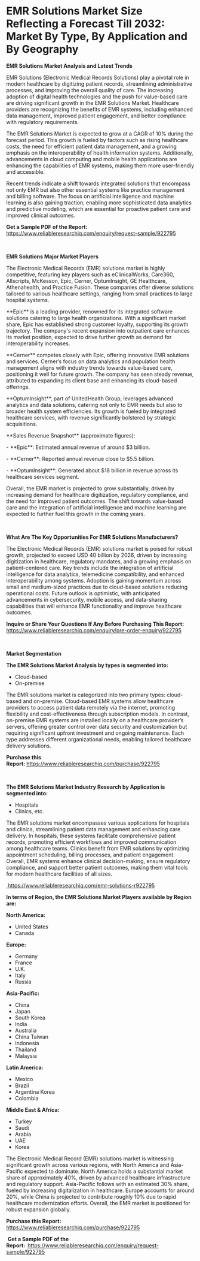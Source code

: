 <p><h1>EMR Solutions Market Size Reflecting a Forecast Till 2032: Market By Type, By Application and By Geography</h1></p><p><strong>EMR Solutions Market Analysis and Latest Trends</strong></p>
<p><p>EMR Solutions (Electronic Medical Records Solutions) play a pivotal role in modern healthcare by digitizing patient records, streamlining administrative processes, and improving the overall quality of care. The increasing adoption of digital health technologies and the push for value-based care are driving significant growth in the EMR Solutions Market. Healthcare providers are recognizing the benefits of EMR systems, including enhanced data management, improved patient engagement, and better compliance with regulatory requirements.</p><p>The EMR Solutions Market is expected to grow at a CAGR of 10% during the forecast period. This growth is fueled by factors such as rising healthcare costs, the need for efficient patient data management, and a growing emphasis on the interoperability of health information systems. Additionally, advancements in cloud computing and mobile health applications are enhancing the capabilities of EMR systems, making them more user-friendly and accessible.</p><p>Recent trends indicate a shift towards integrated solutions that encompass not only EMR but also other essential systems like practice management and billing software. The focus on artificial intelligence and machine learning is also gaining traction, enabling more sophisticated data analytics and predictive modeling, which are essential for proactive patient care and improved clinical outcomes.</p></p>
<p><strong>Get a Sample PDF of the Report:&nbsp;</strong> <a href="https://www.reliableresearchiq.com/enquiry/request-sample/922795?utm_campaign=3201&utm_medium=2&utm_source=Github&utm_content=ia&utm_term=18042025&utm_id=emr-solutions">https://www.reliableresearchiq.com/enquiry/request-sample/922795</a></p>
<p>&nbsp;</p>
<p><strong>EMR Solutions Major Market Players</strong></p>
<p><p>The Electronic Medical Records (EMR) solutions market is highly competitive, featuring key players such as eClinicalWorks, Care360, Allscripts, McKesson, Epic, Cerner, OptumInsight, GE Healthcare, Athenahealth, and Practice Fusion. These companies offer diverse solutions tailored to various healthcare settings, ranging from small practices to large hospital systems.</p><p>**Epic** is a leading provider, renowned for its integrated software solutions catering to large health organizations. With a significant market share, Epic has established strong customer loyalty, supporting its growth trajectory. The company's recent expansion into outpatient care enhances its market position, expected to drive further growth as demand for interoperability increases.</p><p>**Cerner** competes closely with Epic, offering innovative EMR solutions and services. Cerner’s focus on data analytics and population health management aligns with industry trends towards value-based care, positioning it well for future growth. The company has seen steady revenue, attributed to expanding its client base and enhancing its cloud-based offerings.</p><p>**OptumInsight**, part of UnitedHealth Group, leverages advanced analytics and data solutions, catering not only to EMR needs but also to broader health system efficiencies. Its growth is fueled by integrated healthcare services, with revenue significantly bolstered by strategic acquisitions.</p><p>**Sales Revenue Snapshot** (approximate figures):</p><p>- **Epic**: Estimated annual revenue of around $3 billion.</p><p>- **Cerner**: Reported annual revenue close to $5.5 billion.</p><p>- **OptumInsight**: Generated about $18 billion in revenue across its healthcare services segment.</p><p>Overall, the EMR market is projected to grow substantially, driven by increasing demand for healthcare digitization, regulatory compliance, and the need for improved patient outcomes. The shift towards value-based care and the integration of artificial intelligence and machine learning are expected to further fuel this growth in the coming years.</p></p>
<p>&nbsp;</p>
<p><strong>What Are The Key Opportunities For EMR Solutions Manufacturers?</strong></p>
<p><p>The Electronic Medical Records (EMR) solutions market is poised for robust growth, projected to exceed USD 40 billion by 2026, driven by increasing digitization in healthcare, regulatory mandates, and a growing emphasis on patient-centered care. Key trends include the integration of artificial intelligence for data analytics, telemedicine compatibility, and enhanced interoperability among systems. Adoption is gaining momentum across small and medium-sized practices due to cloud-based solutions reducing operational costs. Future outlook is optimistic, with anticipated advancements in cybersecurity, mobile access, and data-sharing capabilities that will enhance EMR functionality and improve healthcare outcomes.</p></p>
<p><strong>Inquire or Share Your Questions If Any Before Purchasing This Report:</strong> <a href="https://www.reliableresearchiq.com/enquiry/pre-order-enquiry/922795?utm_campaign=3201&utm_medium=2&utm_source=Github&utm_content=ia&utm_term=18042025&utm_id=emr-solutions">https://www.reliableresearchiq.com/enquiry/pre-order-enquiry/922795</a></p>
<p>&nbsp;</p>
<p><strong>Market Segmentation</strong></p>
<p><strong>The EMR Solutions Market Analysis by types is segmented into:</strong></p>
<p><ul><li>Cloud-based</li><li>On-premise</li></ul></p>
<p><p>The EMR solutions market is categorized into two primary types: cloud-based and on-premise. Cloud-based EMR systems allow healthcare providers to access patient data remotely via the internet, promoting flexibility and cost-effectiveness through subscription models. In contrast, on-premise EMR systems are installed locally on a healthcare provider’s servers, offering greater control over data security and customization but requiring significant upfront investment and ongoing maintenance. Each type addresses different organizational needs, enabling tailored healthcare delivery solutions.</p></p>
<p><strong>Purchase this Report:&nbsp;</strong><a href="https://www.reliableresearchiq.com/purchase/922795?utm_campaign=3201&utm_medium=2&utm_source=Github&utm_content=ia&utm_term=18042025&utm_id=emr-solutions">https://www.reliableresearchiq.com/purchase/922795</a></p>
<p>&nbsp;</p>
<p><strong>The EMR Solutions Market Industry Research by Application is segmented into:</strong></p>
<p><ul><li>Hospitals</li><li>Clinics, etc.</li></ul></p>
<p><p>The EMR solutions market encompasses various applications for hospitals and clinics, streamlining patient data management and enhancing care delivery. In hospitals, these systems facilitate comprehensive patient records, promoting efficient workflows and improved communication among healthcare teams. Clinics benefit from EMR solutions by optimizing appointment scheduling, billing processes, and patient engagement. Overall, EMR systems enhance clinical decision-making, ensure regulatory compliance, and support better patient outcomes, making them vital tools for modern healthcare facilities of all sizes.</p></p>
<p><a href="https://www.reliableresearchiq.com/emr-solutions-r922795?utm_campaign=3201&utm_medium=2&utm_source=Github&utm_content=ia&utm_term=18042025&utm_id=emr-solutions">&nbsp;https://www.reliableresearchiq.com/emr-solutions-r922795</a></p>
<p><strong>In terms of Region, the EMR Solutions Market Players available by Region are:</strong></p>
<p>
    <p> <strong> North America: </strong>
        <ul>
            <li>United States</li>
            <li>Canada</li>
        </ul>
        </p> 
    <p> <strong> Europe: </strong>
        <ul>
            <li>Germany</li>
            <li>France</li>
            <li>U.K.</li>
            <li>Italy</li>
            <li>Russia</li>
        </ul>
        </p> 
    <p> <strong> Asia-Pacific: </strong>
        <ul>
            <li>China</li>
            <li>Japan</li>
            <li>South Korea</li>
            <li>India</li>
            <li>Australia</li>
            <li>China Taiwan</li>
            <li>Indonesia</li>
            <li>Thailand</li>
            <li>Malaysia</li>
        </ul>
        </p> 
    <p> <strong> Latin America: </strong>
        <ul>
            <li>Mexico</li>
            <li>Brazil</li>
            <li>Argentina Korea</li>
            <li>Colombia</li>
        </ul>
        </p> 
    <p> <strong> Middle East & Africa: </strong>
        <ul>
            <li>Turkey</li>
            <li>Saudi</li>
            <li>Arabia</li>
            <li>UAE</li>
            <li>Korea</li>
        </ul>
    </p>
    </p>
<p><p>The Electronic Medical Record (EMR) solutions market is witnessing significant growth across various regions, with North America and Asia-Pacific expected to dominate. North America holds a substantial market share of approximately 40%, driven by advanced healthcare infrastructure and regulatory support. Asia-Pacific follows with an estimated 30% share, fueled by increasing digitalization in healthcare. Europe accounts for around 20%, while China is projected to contribute roughly 10% due to rapid healthcare modernization efforts. Overall, the EMR market is positioned for robust expansion globally.</p></p>
<p><strong>Purchase this Report: </strong><a href="https://www.reliableresearchiq.com/purchase/922795?utm_campaign=3201&utm_medium=2&utm_source=Github&utm_content=ia&utm_term=18042025&utm_id=emr-solutions">https://www.reliableresearchiq.com/purchase/922795</a></p>
<p>&nbsp;<strong>Get a Sample PDF of the Report:&nbsp;&nbsp;</strong><a href="https://www.reliableresearchiq.com/enquiry/request-sample/922795?utm_campaign=3201&utm_medium=2&utm_source=Github&utm_content=ia&utm_term=18042025&utm_id=emr-solutions">https://www.reliableresearchiq.com/enquiry/request-sample/922795</a></p>
<p><strong></strong></p>
<p><p></p><p></p><p></p></p>